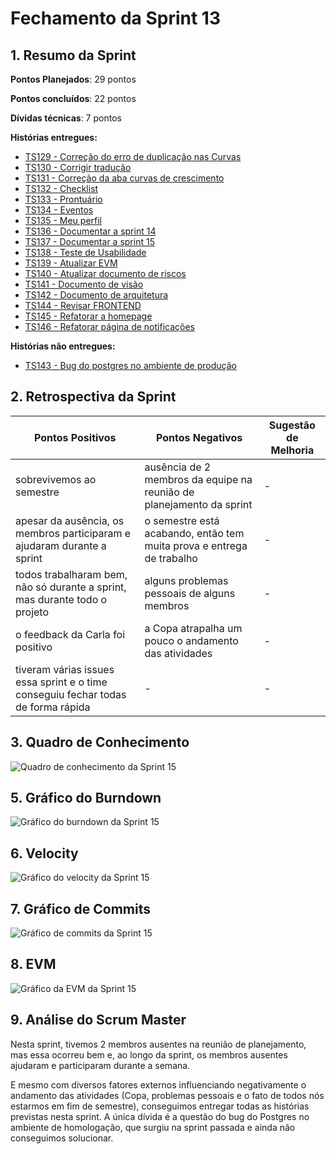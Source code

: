 # Fechamento da Sprint 13

## 1. Resumo da Sprint

__Pontos Planejados__: 29 pontos

__Pontos concluídos__: 22 pontos

__Dívidas técnicas__: 7 pontos

__Histórias entregues:__

- [TS129 - Correção do erro de duplicação nas Curvas](https://github.com/fga-gpp-mds/2018.1-Dr-Down/issues/304)
- [TS130 - Corrigir tradução](https://github.com/fga-gpp-mds/2018.1-Dr-Down/issues/306)
- [TS131 - Correção da aba curvas de crescimento](https://github.com/fga-gpp-mds/2018.1-Dr-Down/issues/307)
- [TS132 - Checklist](https://github.com/fga-gpp-mds/2018.1-Dr-Down/issues/308)
- [TS133 - Prontuário](https://github.com/fga-gpp-mds/2018.1-Dr-Down/issues/309)
- [TS134 - Eventos](https://github.com/fga-gpp-mds/2018.1-Dr-Down/issues/310)
- [TS135 - Meu perfil](https://github.com/fga-gpp-mds/2018.1-Dr-Down/issues/311)
- [TS136 - Documentar a sprint 14](https://github.com/fga-gpp-mds/2018.1-Dr-Down/issues/312)
- [TS137 - Documentar a sprint 15](https://github.com/fga-gpp-mds/2018.1-Dr-Down/issues/313)
- [TS138 - Teste de Usabilidade](https://github.com/fga-gpp-mds/2018.1-Dr-Down/issues/314)
- [TS139 - Atualizar EVM](https://github.com/fga-gpp-mds/2018.1-Dr-Down/issues/315)
- [TS140 - Atualizar documento de riscos](https://github.com/fga-gpp-mds/2018.1-Dr-Down/issues/316)
- [TS141 - Documento de visão](https://github.com/fga-gpp-mds/2018.1-Dr-Down/issues/317)
- [TS142 - Documento de arquitetura](https://github.com/fga-gpp-mds/2018.1-Dr-Down/issues/318)
- [TS144 - Revisar FRONTEND](https://github.com/fga-gpp-mds/2018.1-Dr-Down/issues/320)
- [TS145 - Refatorar a homepage](https://github.com/fga-gpp-mds/2018.1-Dr-Down/issues/330)
- [TS146 - Refatorar página de notificações](https://github.com/fga-gpp-mds/2018.1-Dr-Down/issues/334)

__Histórias não entregues:__

- [TS143 - Bug do postgres no ambiente de produção](https://github.com/fga-gpp-mds/2018.1-Dr-Down/issues/319)

## 2. Retrospectiva da Sprint

| Pontos Positivos | Pontos Negativos | Sugestão de Melhoria |
| ----- | ----- | ---- |
| sobrevivemos ao semestre | ausência de 2 membros da equipe na reunião de planejamento da sprint | - |
| apesar da ausência, os membros participaram e ajudaram durante a sprint | o semestre está acabando, então tem muita prova e entrega de trabalho | - |
| todos trabalharam bem, não só durante a sprint, mas durante todo o projeto | alguns problemas pessoais de alguns membros | - |
| o feedback da Carla foi positivo | a Copa atrapalha um pouco o andamento das atividades | - |
| tiveram várias issues essa sprint e o time conseguiu fechar todas de forma rápida | - | - |

## 3. Quadro de Conhecimento

![Quadro de conhecimento da Sprint 15](https://uploaddeimagens.com.br/images/001/480/059/full/quadro_conhecimento_S14-15.png?1529874150)

## 5. Gráfico do Burndown

![Gráfico do burndown da Sprint 15](https://uploaddeimagens.com.br/images/001/480/190/full/burndown_S15.png?1529880942)

## 6. Velocity

![Gráfico do velocity da Sprint 15](https://uploaddeimagens.com.br/images/001/480/192/full/velocity_apresentacao.png?1529881001)

## 7. Gráfico de Commits

![Gráfico de commits da Sprint 15](https://uploaddeimagens.com.br/images/001/480/193/full/commits_S15.png?1529881026)

## 8. EVM

![Gráfico da EVM da Sprint 15](https://uploaddeimagens.com.br/images/001/480/194/full/evm_S15.png?1529881047)

## 9. Análise do Scrum Master

Nesta sprint, tivemos 2 membros ausentes na reunião de planejamento, mas essa ocorreu bem e, ao longo da sprint, os membros ausentes ajudaram e participaram durante a semana.

E mesmo com diversos fatores externos influenciando negativamente o andamento das atividades (Copa, problemas pessoais e o fato de todos nós estarmos em fim de semestre), conseguimos entregar todas as histórias previstas nesta sprint. A única dívida é a questão do bug do Postgres no ambiente de homologação, que surgiu na sprint passada e ainda não conseguimos solucionar.
